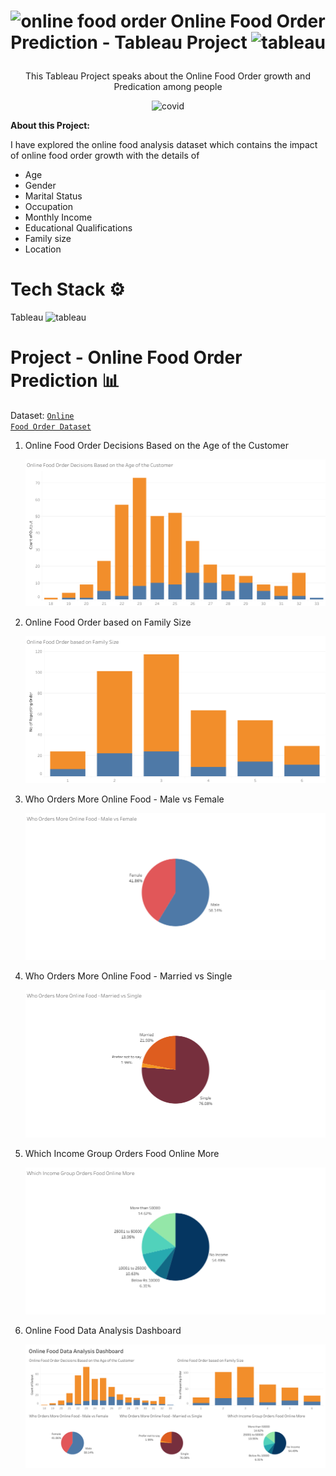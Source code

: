 # <p align="center"><img src="https://www.downloadclipart.net/large/delivery-png-image.png" alt="online food order" width="40" height="40"/>  Online Food Order Prediction - Tableau Project <img src="https://iconape.com/wp-content/png_logo_vector/tableau-software.png" alt="tableau" width="35" height="35"/></p>

<p align="center">This Tableau Project speaks about the Online Food Order growth and Predication among people</p>

<p align="center"><img src="https://cdn.dnaindia.com/sites/default/files/styles/full/public/2021/12/30/1012378-food.jpeg" alt="covid" width="512" height="288"/></p>

<b>About this Project:</b>

I have explored the online food analysis dataset which contains the impact of online food order growth with the details of
- Age
- Gender
- Marital Status
- Occupation
- Monthly Income
- Educational Qualifications
- Family size
- Location

# Tech Stack ⚙️

Tableau <img src="https://iconape.com/wp-content/png_logo_vector/tableau-software.png" alt="tableau" width="15" height="15"/>

# Project - Online Food Order Prediction 📊

Dataset: <code>[Online Food Order Dataset](https://github.com/Azhar23S/Online_Food_Order_Prediction-Tableau_Project/blob/main/Online%20Food%20Order.xlsx)</code>

1. Online Food Order Decisions Based on the Age of the Customer <p align="center"><img src="https://github.com/Azhar23S/Online_Food_Order_Prediction-Tableau_Project/blob/main/Online%20Food%20Order%20Decisions%20Based%20on%20the%20Age%20of%20the%20Customer.png"/></p>
2. Online Food Order based on Family Size <p align="center"><img src="https://github.com/Azhar23S/Online_Food_Order_Prediction-Tableau_Project/blob/main/Online%20Food%20Order%20based%20on%20Family%20Size.png"/></p>
3. Who Orders More Online Food - Male vs Female <p align="center"><img src="https://github.com/Azhar23S/Online_Food_Order_Prediction-Tableau_Project/blob/main/Who%20Orders%20More%20Online%20Food%20-%20Male%20vs%20Female.png"/></p>
4. Who Orders More Online Food - Married vs Single <p align="center"><img src="https://github.com/Azhar23S/Online_Food_Order_Prediction-Tableau_Project/blob/main/Who%20Orders%20More%20Online%20Food%20-%20Married%20vs%20Single.png"/></p>
5. Which Income Group Orders Food Online More <p align="center"><img src="https://github.com/Azhar23S/Online_Food_Order_Prediction-Tableau_Project/blob/main/Which%20Income%20Group%20Orders%20Food%20Online%20More.png"/></p>
6. Online Food Data Analysis Dashboard <p align="center"><img src="https://github.com/Azhar23S/Online_Food_Order_Prediction-Tableau_Project/blob/main/Online%20Food%20Data%20Analysis%20Dashboard.png"/></p>
